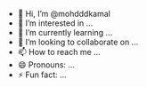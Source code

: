 - 👋 Hi, I’m @mohdddkamal
- 👀 I’m interested in ...
- 🌱 I’m currently learning ...
- 💞️ I’m looking to collaborate on ...
- 📫 How to reach me ...
- 😄 Pronouns: ...
- ⚡ Fun fact: ...

<!---
mohdddkamal/mohdddkamal is a ✨ special ✨ repository because its `README.md` (this file) appears on your GitHub profile.
You can click the Preview link to take a look at your changes.
--->


